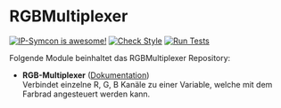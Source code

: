 # RGBMultiplexer

[![IP-Symcon is awesome!](https://img.shields.io/badge/IP--Symcon-4.2-blue.svg)](https://www.symcon.de)
[![Check Style](https://github.com/symcon/RGBMultiplexer/workflows/Check%20Style/badge.svg)](https://github.com/symcon/RGBMultiplexer/actions)
[![Run Tests](https://github.com/symcon/RGBMultiplexer/workflows/Run%20Tests/badge.svg)](https://github.com/symcon/RGBMultiplexer/actions)

Folgende Module beinhaltet das RGBMultiplexer Repository:

- __RGB-Multiplexer__ ([Dokumentation](https://www.symcon.de/de/service/dokumentation/modulreferenz/rgbmultiplexer))  
	Verbindet einzelne R, G, B Kanäle zu einer Variable, welche mit dem Farbrad angesteuert werden kann.
